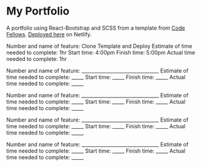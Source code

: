 # My Portfolio

A portfolio using React-Bootstrap and SCSS from a template from [Code Fellows](https://github.com/codefellows/). [Deployed here](https://andrew-enyeart-portfolio.netlify.app) on Netlify.


Number and name of feature: Clone Template and Deploy
Estimate of time needed to complete: 1hr
Start time: 4:00pm
Finish time: 5:00pm
Actual time needed to complete: 1hr

Number and name of feature: ________________________________
Estimate of time needed to complete: _____
Start time: _____
Finish time: _____
Actual time needed to complete: _____

Number and name of feature: ________________________________
Estimate of time needed to complete: _____
Start time: _____
Finish time: _____
Actual time needed to complete: _____

Number and name of feature: ________________________________
Estimate of time needed to complete: _____
Start time: _____
Finish time: _____
Actual time needed to complete: _____

Number and name of feature: ________________________________
Estimate of time needed to complete: _____
Start time: _____
Finish time: _____
Actual time needed to complete: _____




